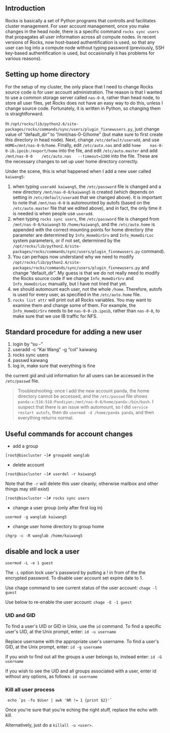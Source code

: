 ## Introduction

Rocks is basically a set of Python programs that controlls and facilitates cluster management. For user account management, once you make changes in the head node, there is a specific command `rocks sync users` that propagates all user information across all compute nodes. In recent versions of Rocks, now host-based authentification is used, so that any user can log into a compute node without typing password (previously, SSH key-based authentification is used, but occasionally it has problems for various reasons).

## Setting up home directory

For the setup of my cluster, the only place that I need to change Rocks source code is for user account administration. The reason is that I wanted to use a common storage server called `nas-0-0`, rather than head node, to store all user files, yet Rocks does not have an easy way to do this, unless I change source code. Fortunately, it is written in Python, so changing them is straightforward.

In `/opt/rocks/lib/python2.6/site-packages/rocks/commands/sync/users/plugin_fixnewusers.py`, just change value of “default_dir” to “/mnt/nas-0-0/home” (but make sure to first create this directory in head node). Next, change `/etc/default/useradd`, and use `HOME=/mnt/nas-0-0/home`. Finally, edit `/etc/auto.nas` and add `home    nas-0-0-ib.ipoib:/export/home` into the file, and edit `/etc/auto.master` and add `/mnt/nas-0-0    /etc/auto.nas   --timeout=1200` into the file. These are the necessary changes to set up user home directory correctly.

Under the scene, this is what happened when I add a new user called `kaiwang5`:

1. when typing `useradd kaiwang5`, the `/etc/password` file is changed and a new directory `/mnt/nas-0-0/kaiwang5` is created (which depends on setting in `/etc/default/useradd` that we changed above). It is important to note that `/mnt/nas-0-0` is automounted by autofs (based on the `/etc/auto.master` file that we edited above), and in fact, the only time it is needed is when people use `useradd`.
2. when typing `rocks sync users`, the `/etc/password` file is changed from `/mnt/nas-0-0/kaiwang5` to `/home/kaiwang5`, and the `/etc/auto.home` is appended with the correct mounting points for home directory (the parameter are determined by `Info_HomeDirSrv` and `Info_HomeDirLoc` system parameters, or if not set, determined by the  `/opt/rocks/lib/python2.6/site-packages/rocks/commands/sync/users/plugin_fixnewusers.py` command).
3. You can perhaps now understand why we need to modify `/opt/rocks/lib/python2.6/site-packages/rocks/commands/sync/users/plugin_fixnewusers.py` and change “default_dir”. My guess is that we do not really need to modify the Rocks source code if we change `Info_HomeDirSrv` and `Info_HomeDirLoc` manually, but I have not tried that yet.
4. we should automount each user, not the whole `/home`. Therefore, autofs is used for every user, as specified in the `/etc/auto.home` file.
5. `rocks list attr` will print out all Rocks variables. You may want to examine them and change some of them. For example, the `Info_HomeDirSrv` needs to be `nas-0-0-ib.ipoib`, rather than `nas-0-0`, to make sure that we use IB traffic for NFS.

## Standard procedure for adding a new user

1. login by “su -”
2. useradd -c “Kai Wang” -g “col” kaiwang
3. rocks sync users
4. passwd kaiwang
5. log in, make sure that everything is fine

the current gid and uid information for all users can be accessed in the `/etc/passwd` file.

> Troubleshooting: once I add the new account panda, the home directory cannot be accessed, and the `/etc/passwd` file shows `panda:x:516:518:Pandiyan:/mnt/nas-0-0/home/panda:/bin/bash`. I suspect that there is an issue with automount, so I did `service restart autofs`, then do `usermod -d /home/panda panda`, and then everything returns normal.

## Useful commands for account changes

- add a group
```
[root@biocluster ~]# groupadd wanglab
```

- delete account
```
[root@biocluster ~]# userdel -r kaiwang5
```

Note that the `-r` will delete this user cleanly; otherwise mailbox and other things may still exist)
```
[root@biocluster ~]# rocks sync users
```
 
- change a user group (only after first log in)

`usermod -g wanglab kaiwang5`
 
- change user home directory to group home

`chgrp -c -R wanglab /home/kaiwang5`

## disable and lock a user

```
usermod -L -e 1 guest
```

The `-L` option lock user's password by putting a ! in from of the the encrypted password. To disable user account set expire date to 1.

Use chage command to see current status of the user account: `chage -l guest`

Use below to re-enable the user account: `chage -E -1 guest`

### UID and GID

To find a user's UID or GID in Unix, use the `id` command. To find a specific user's UID, at the Unix prompt, enter: `id -u username`
 
Replace username with the appropriate user's username. To find a user's GID, at the Unix prompt, enter: `id -g username`
 
If you wish to find out all the groups a user belongs to, instead enter: `id -G username`
 
If you wish to see the UID and all groups associated with a user, enter id without any options, as follows: `id username`

### Kill all user process

```
 echo `ps -fu $User | awk 'NR != 1 {print $2}'`
```

Once you're sure that you're eching the right stuff, replace the echo with kill.

Alternatively, just do a `killall -u <user>`.
